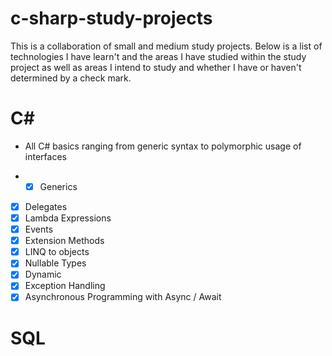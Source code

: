 # c-sharp-study-projects
This is a collaboration of small and medium study projects. Below is a list of technologies I have learn't and the areas I have studied within the study project as well as areas I intend to study and whether I have or haven't determined by a check mark.

# C#
- All C# basics ranging from generic syntax to polymorphic usage of interfaces

* - [x] Generics
- [x] Delegates
- [x] Lambda Expressions
- [x] Events
- [x] Extension Methods
- [x] LINQ to objects
- [x] Nullable Types
- [x] Dynamic
- [x] Exception Handling
- [x] Asynchronous Programming with Async / Await 

# SQL
